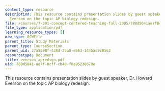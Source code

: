 ```yaml
---
content_type: resource
description: This resource contains presentation slides by guest speaker, Dr. Howard
  Everson on the topic AP biology redesign.
file: /courses/7-391-concept-centered-teaching-fall-2005/788d5041ae7f8cffcb40f8a95238878e_everson_apredsgn.pdf
file_type: application/pdf
learning_resource_types: []
ocw_type: OCWFile
parent_title: Study Materials
parent_type: CourseSection
parent_uid: 27a5598f-438d-35a0-e563-1445ac9c0563
resourcetype: Document
title: everson_apredsgn.pdf
uid: 788d5041-ae7f-8cff-cb40-f8a95238878e
---
```

This resource contains presentation slides by guest speaker, Dr. Howard Everson on the topic AP biology redesign.

